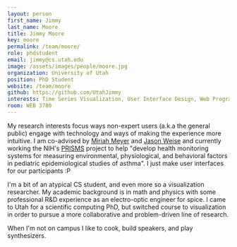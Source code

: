 ```yaml
---
layout: person
first_name: Jimmy
last_name: Moore
title: Jimmy Moore
key: moore
permalink: /team/moore/
role: phdstudent
email: jimmy@cs.utah.edu
image: /assets/images/people/moore.jpg
organization: University of Utah
position: PhD Student
website: /team/moore
github: https://github.com/UtahJimmy
interests: Time Series Visualization, User Interface Design, Web Programming, Human-Computer Interaction
room: WEB 3780
---
```


My research interests focus ways non-expert users (a.k.a the general public) engage with technology and ways of making the experience more intuitive.  I am co-advised by [Miriah Meyer](http://www.cs.utah.edu/~miriah/) and [Jason Weise](https://www.cs.utah.edu/~wiese/) and currently working the NIH's [PRISMS](https://www.nibib.nih.gov/research-funding/prisms) project to help "develop health monitoring systems for measuring environmental, physiological, and behavioral factors in pediatric epidemiological studies of asthma".  I just make user interfaces for our participants :P

I'm a bit of an atypical CS student, and even more so a visualization researcher.  My academic background is in math and physics with some professional R&D experience as an electro-optic engineer for spice. I came to Utah for a scientific computing PhD, but switched course to visualization in order to pursue a more collaborative and problem-driven line of research.

When I'm not on campus I like to cook, build speakers, and play synthesizers.
